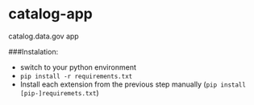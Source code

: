 # catalog-app
catalog.data.gov app


###Instalation:
- switch to your python environment
- `pip install -r requirements.txt`
- Install each extension from the previous step manually (`pip install [pip-]requiremets.txt`)
